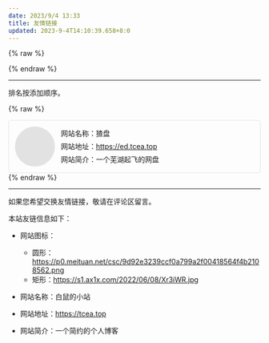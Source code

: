```yaml
---
date: 2023/9/4 13:33
title: 友情链接
updated: 2023-9-4T14:10:39.658+8:0
---
```

{% raw %}

<style type="text/css">
.article .content {
overflow-x: hidden;
}
.friends {
display: flex;
align-items: stretch;
justify-content: space-between;
flex-wrap: wrap;
margin: -6px;
}
.friends .friend {
margin: 6px;
min-width: 350px;
flex: 1;
display: flex;
align-items: center;
justify-content: center;
border-radius: 5px;
border: 1px solid #e2e2e2;
}
.night .friends .friend {
border-color: #434a56;
}
.friends .friend .friend-avatar {
flex-shrink: 0;
margin: 12px;
width: 80px;
height: 80px;
border-radius: 40px;
background-color: #e2e2e2;
background-size: cover;
background-position: center;
font-size: 32px;
line-height: 80px;
text-align: center;
}
.friends .friend .friend-detail {
flex: 1;
display: flex;
flex-direction: column;
margin-top: 12px;
margin-right: 12px;
margin-bottom: 12px;
line-height: 26px;
}
</style>

{% endraw %}

---

排名按添加顺序。

{% raw %}

<div class="friends">

<div class="friend">
    <div class="friend-avatar" style="background-image: url('https://m.360buyimg.com/babel/jfs/t1/31239/1/19758/11491/63ad3be0Fd3971f0b/39e9c066972aae95.png')"></div>
    <div class="friend-detail">
      <div>网站名称：猹盘 </div>
      <div>网站地址：<a target="_blank" href="https://ed.tcea.top">https://ed.tcea.top</a></div>
      <div>网站简介：一个芜湖起飞的网盘</div>
    </div>
  </div>

<!-- <div class="friend" style="border:none;"></div> -->
</div>
{% endraw %}

---

如果您希望交换友情链接，敬请在评论区留言。

本站友链信息如下：

- 网站图标：
  
  - 圆形：https://p0.meituan.net/csc/9d92e3239ccf0a799a2f00418564f4b2108562.png
  - 矩形：https://s1.ax1x.com/2022/06/08/Xr3iWR.jpg
- 网站名称：白鼠的小站
- 网站地址：https://tcea.top
- 网站简介：一个简约的个人博客

